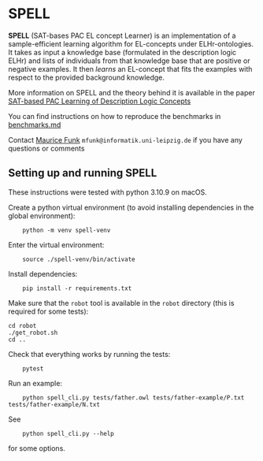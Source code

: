 # SPELL

**SPELL** (SAT-bases PAC EL concept Learner) is an implementation of a
sample-efficient learning algorithm for EL-concepts under ELHr-ontologies.
It takes as input a knowledge base (formulated in the description logic ELHr)
and lists of individuals from that knowledge base that
are positive or negative examples. 
It then *learns* an EL-concept that fits the examples with respect to the
provided background knowledge.

More information on SPELL and the theory behind it is available in the paper
[SAT-based PAC Learning of Description Logic Concepts](https://www.ijcai.org/proceedings/2023/0373.pdf)

You can find instructions on how to reproduce the benchmarks in [benchmarks.md](benchmarks.md)

Contact [Maurice Funk](https://home.uni-leipzig.de/mfunk/) `mfunk@informatik.uni-leipzig.de` if you have any questions or comments

## Setting up and running SPELL

These instructions were tested with python 3.10.9 on macOS.

Create a python virtual environment (to avoid installing dependencies in the global environment):
```
    python -m venv spell-venv
```
Enter the virtual environment:
```
    source ./spell-venv/bin/activate
```
Install dependencies:
```
    pip install -r requirements.txt
```
Make sure that the `robot` tool is available in the `robot` directory (this is required for some tests):
```
cd robot
./get_robot.sh
cd ..
```
Check that everything works by running the tests:
```
    pytest
```
Run an example:
```
    python spell_cli.py tests/father.owl tests/father-example/P.txt tests/father-example/N.txt
```
See
```
    python spell_cli.py --help
```
for some options.

